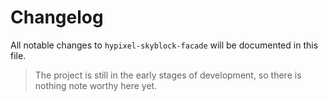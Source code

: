 # Changelog

All notable changes to `hypixel-skyblock-facade` will be documented in this file.

> The project is still in the early stages of development, so there is nothing note worthy here yet.
